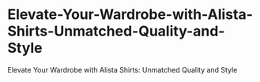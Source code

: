 # Elevate-Your-Wardrobe-with-Alista-Shirts-Unmatched-Quality-and-Style
Elevate Your Wardrobe with Alista Shirts: Unmatched Quality and Style
